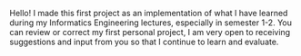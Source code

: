 Hello! I made this first project as an implementation of what I have learned during my Informatics Engineering lectures, especially in semester 1-2. You can review or correct my first personal project, I am very open to receiving suggestions and input from you so that I continue to learn and evaluate.
